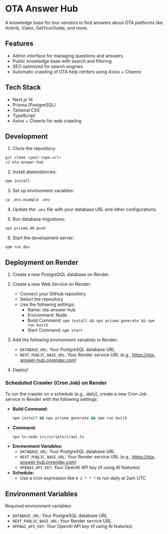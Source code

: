 # OTA Answer Hub

A knowledge base for tour vendors to find answers about OTA platforms like Airbnb, Viator, GetYourGuide, and more.

## Features

- Admin interface for managing questions and answers
- Public knowledge base with search and filtering
- SEO optimized for search engines
- Automatic crawling of OTA help centers using Axios + Cheerio

## Tech Stack

- Next.js 14
- Prisma (PostgreSQL)
- Tailwind CSS
- TypeScript
- Axios + Cheerio for web crawling

## Development

1. Clone the repository:
```bash
git clone <your-repo-url>
cd ota-answer-hub
```

2. Install dependencies:
```bash
npm install
```

3. Set up environment variables:
```bash
cp .env.example .env
```

4. Update the `.env` file with your database URL and other configurations.

5. Run database migrations:
```bash
npx prisma db push
```

6. Start the development server:
```bash
npm run dev
```

## Deployment on Render

1. Create a new PostgreSQL database on Render.

2. Create a new Web Service on Render:
   - Connect your GitHub repository
   - Select the repository
   - Use the following settings:
     - Name: ota-answer-hub
     - Environment: Node
     - Build Command: `npm install && npx prisma generate && npm run build`
     - Start Command: `npm start`

3. Add the following environment variables in Render:
   - `DATABASE_URL`: Your PostgreSQL database URL
   - `NEXT_PUBLIC_BASE_URL`: Your Render service URL (e.g., https://ota-answer-hub.onrender.com)

4. Deploy!

### Scheduled Crawler (Cron Job) on Render

To run the crawler on a schedule (e.g., daily), create a new Cron Job service in Render with the following settings:

- **Build Command:**
  ```bash
  npm install && npx prisma generate && npm run build
  ```
- **Command:**
  ```bash
  npx ts-node src/scripts/crawl.ts
  ```
- **Environment Variables:**
  - `DATABASE_URL`: Your PostgreSQL database URL
  - `NEXT_PUBLIC_BASE_URL`: Your Render service URL (e.g., https://ota-answer-hub.onrender.com)
  - `OPENAI_API_KEY`: Your OpenAI API key (if using AI features)
- **Schedule:**
  - Use a cron expression like `0 2 * * *` to run daily at 2am UTC

## Environment Variables

Required environment variables:

- `DATABASE_URL`: Your PostgreSQL database URL
- `NEXT_PUBLIC_BASE_URL`: Your Render service URL
- `OPENAI_API_KEY`: Your OpenAI API key (if using AI features)